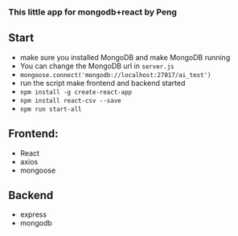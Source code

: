 ### This  little app for mongodb+react by Peng
## Start
*  make sure you installed MongoDB and make  MongoDB running
*  You can change the MongoDB url in `server.js`
*  `mongoose.connect('mongodb://localhost:27017/ai_test')`
*  run the script make frontend and backend started
*  `npm install -g create-react-app`
*  `npm install react-csv --save`
*  `npm run start-all`

## Frontend:
* React
* axios
* mongoose

## Backend
* express
* mongodb


